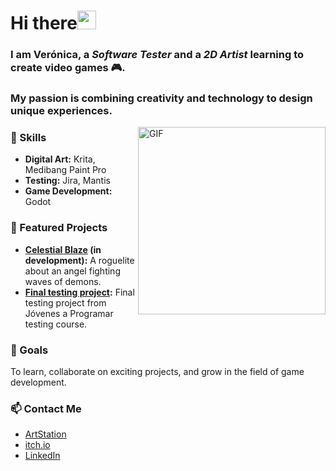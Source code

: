 # Hi there<img src="https://media3.giphy.com/media/v1.Y2lkPTc5MGI3NjExZmFlb3l4MGJuNzJhd3J1ZXhkdnFvaWFwOW8zdTVvd285d3BqNTNqayZlcD12MV9pbnRlcm5hbF9naWZfYnlfaWQmY3Q9cw/Q73tw53AU8VM83ao9B/giphy.webp" width="30">

### I am Verónica, a <em>Software Tester</em> and a <em>2D Artist</em> learning to create video games 🎮.
### My passion is combining creativity and technology to design unique experiences.

<img hight="400" width="300" alt="GIF" align="right" src="https://media3.giphy.com/media/v1.Y2lkPTc5MGI3NjExa2txMDUzbWY3emo1YXY0b3A5bG9vdDk2aWRrMW1oc2cydGgwYWpsZCZlcD12MV9pbnRlcm5hbF9naWZfYnlfaWQmY3Q9cw/80dIUvgluhCGuHKjBP/giphy.webp">

### 🚀 Skills  
- **Digital Art:** Krita, Medibang Paint Pro
- **Testing:** Jira, Mantis
- **Game Development:** Godot

### 🌟 Featured Projects  
- **[Celestial Blaze](https://charkichar.itch.io/celestial-blaze) (in development):** A roguelite about an angel fighting waves of demons.
- **[Final testing project](https://verochar.github.io/portfolio-equipo/):** Final testing project from Jóvenes a Programar testing course.

### 🎯 Goals  
To learn, collaborate on exciting projects, and grow in the field of game development. 

### 📫 Contact Me  
- [ArtStation](https://www.artstation.com/charkichar)  
- [itch.io](https://charkichar.itch.io/)  
- [LinkedIn](https://www.linkedin.com/in/veronica-charquero/)
